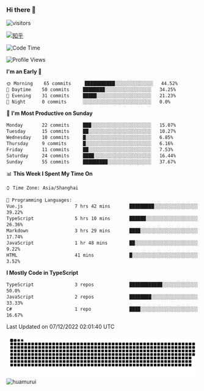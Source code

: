 ### Hi there 👋
 ![visitors](https://visitor-badge.laobi.icu/badge?page_id=huamurui)

[![知乎](https://img.shields.io/badge/dynamic/json?url=https%3A%2F%2Fapi.swo.moe%2Fstats%2Fzhihu%2Fke-ai-wu-li-de-nan-hai-zi&query=count&color=282c34&label=%E7%9F%A5%E4%B9%8E&labelColor=0084ff&logo=zhihu&logoColor=ffffff&suffix=+%E5%85%B3%E6%B3%A8&cacheSeconds=3600)](https://www.zhihu.com/people/ke-ai-wu-li-de-nan-hai-zi)



<!--START_SECTION:waka-->
![Code Time](http://img.shields.io/badge/Code%20Time-121%20hrs%201%20min-blue)

![Profile Views](http://img.shields.io/badge/Profile%20Views-0-blue)

**I'm an Early 🐤** 

```text
🌞 Morning    65 commits     ███████████░░░░░░░░░░░░░░   44.52% 
🌆 Daytime    50 commits     ████████░░░░░░░░░░░░░░░░░   34.25% 
🌃 Evening    31 commits     █████░░░░░░░░░░░░░░░░░░░░   21.23% 
🌙 Night      0 commits      ░░░░░░░░░░░░░░░░░░░░░░░░░   0.0%

```
📅 **I'm Most Productive on Sunday** 

```text
Monday       22 commits     ███░░░░░░░░░░░░░░░░░░░░░░   15.07% 
Tuesday      15 commits     ██░░░░░░░░░░░░░░░░░░░░░░░   10.27% 
Wednesday    10 commits     █░░░░░░░░░░░░░░░░░░░░░░░░   6.85% 
Thursday     9 commits      █░░░░░░░░░░░░░░░░░░░░░░░░   6.16% 
Friday       11 commits     ██░░░░░░░░░░░░░░░░░░░░░░░   7.53% 
Saturday     24 commits     ████░░░░░░░░░░░░░░░░░░░░░   16.44% 
Sunday       55 commits     █████████░░░░░░░░░░░░░░░░   37.67%

```


📊 **This Week I Spent My Time On** 

```text
⌚︎ Time Zone: Asia/Shanghai

💬 Programming Languages: 
Vue.js                   7 hrs 42 mins       █████████░░░░░░░░░░░░░░░░   39.22% 
TypeScript               5 hrs 10 mins       ██████░░░░░░░░░░░░░░░░░░░   26.36% 
Markdown                 3 hrs 29 mins       ████░░░░░░░░░░░░░░░░░░░░░   17.74% 
JavaScript               1 hr 48 mins        ██░░░░░░░░░░░░░░░░░░░░░░░   9.22% 
HTML                     41 mins             █░░░░░░░░░░░░░░░░░░░░░░░░   3.52%

```

**I Mostly Code in TypeScript** 

```text
TypeScript               3 repos             ████████████░░░░░░░░░░░░░   50.0% 
JavaScript               2 repos             ████████░░░░░░░░░░░░░░░░░   33.33% 
C#                       1 repo              ████░░░░░░░░░░░░░░░░░░░░░   16.67%

```



 Last Updated on 07/12/2022 02:01:40 UTC
<!--END_SECTION:waka-->

<!--
![知乎](https://stats.justsong.cn/api/zhihu?username=ke-ai-wu-li-de-nan-hai-zi)
![bilibili](https://stats.justsong.cn/api/bilibili/?id=144672037)
![leetcode](https://stats.justsong.cn/api/leetcode?username=yun-tai-f&cn=true)
![huamurui's Most used languages](https://github-readme-stats.vercel.app/api/top-langs?username=huamurui&show_icons=true&count_private=true&layout=compact&hide_border=true&langs_count=10)

<img align="right" src="https://github-readme-stats.vercel.app/api?username=huamurui&show_icons=true&theme=radical">

**huamurui/huamurui** is a ✨ _special_ ✨ repository because its `README.md` (this file) appears on your GitHub profile.

Here are some ideas to get you started:

- 🔭 I’m currently working on ...
- 🌱 I’m currently learning ...
- 👯 I’m looking to collaborate on ...
- 🤔 I’m looking for help with ...
- 💬 Ask me about ...
- 📫 How to reach me: ...
- 😄 Pronouns: ...
- ⚡ Fun fact: ...
-->

![huamurui](https://raw.githubusercontent.com/huamurui/huamurui/main/assets/github-contribution-grid-snake.svg)
![huamurui](https://count.getloli.com/get/@huamurui)
